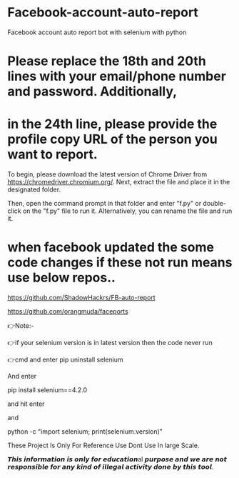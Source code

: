 # Facebook-account-auto-report

Facebook account auto report bot with selenium with python

# Please replace the 18th and 20th lines with your email/phone number and password. Additionally,

# in the 24th line, please provide the profile copy URL of the person you want to report.

To begin, please download the latest version of Chrome Driver from
https://chromedriver.chromium.org/. Next, extract the file and place it in the designated folder.

Then, open the command prompt in that folder and enter "f.py" or double-click on the "f.py" file to
run it. Alternatively, you can rename the file and run it.

# when facebook updated the some code changes if these not run means use below repos..

https://github.com/ShadowHackrs/FB-auto-report

https://github.com/orangmuda/faceports

👉Note:-

👉if your selenium version is in latest version then the code never run

👉cmd and enter pip uninstall selenium

And enter

pip install selenium==4.2.0

and hit enter

and

python -c "import selenium; print(selenium.version)"

These Project Is Only For Reference Use Dont Use In large Scale.

𝙏𝙝𝙞𝙨 𝙞𝙣𝙛𝙤𝙧𝙢𝙖𝙩𝙞𝙤𝙣 𝙞𝙨 𝙤𝙣𝙡𝙮 𝙛𝙤𝙧 𝙚𝙙𝙪𝙘𝙖𝙩𝙞𝙤𝙣al 𝙥𝙪𝙧𝙥𝙤𝙨𝙚 𝙖𝙣𝙙 𝙬𝙚 𝙖𝙧𝙚 𝙣𝙤𝙩 𝙧𝙚𝙨𝙥𝙤𝙣𝙨𝙞𝙗𝙡𝙚 𝙛𝙤𝙧 𝙖𝙣𝙮 𝙠𝙞𝙣𝙙 𝙤𝙛 𝙞𝙡𝙡𝙚𝙜𝙖𝙡
𝙖𝙘𝙩𝙞𝙫𝙞𝙩𝙮 𝙙𝙤𝙣𝙚 𝙗𝙮 𝙩𝙝𝙞𝙨 𝙩𝙤𝙤𝙡.
